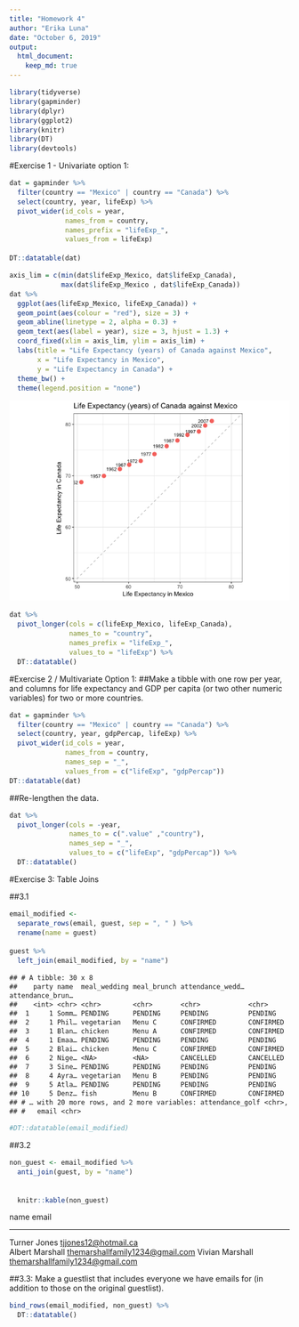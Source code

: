 ```yaml
---
title: "Homework 4"
author: "Erika Luna"
date: "October 6, 2019"
output: 
  html_document:
    keep_md: true
---
```





```r
library(tidyverse)
library(gapminder)
library(dplyr)
library(ggplot2)
library(knitr)
library(DT)
library(devtools)
```

#Exercise 1 - Univariate option 1:


```r
dat = gapminder %>%
  filter(country == "Mexico" | country == "Canada") %>%
  select(country, year, lifeExp) %>%
  pivot_wider(id_cols = year,
              names_from = country,
              names_prefix = "lifeExp_",
              values_from = lifeExp)

DT::datatable(dat)
```

<!--html_preserve--><div id="htmlwidget-565a24f9bbcb7a439127" style="width:100%;height:auto;" class="datatables html-widget"></div>
<script type="application/json" data-for="htmlwidget-565a24f9bbcb7a439127">{"x":{"filter":"none","data":[["1","2","3","4","5","6","7","8","9","10","11","12"],[1952,1957,1962,1967,1972,1977,1982,1987,1992,1997,2002,2007],[68.75,69.96,71.3,72.13,72.88,74.21,75.76,76.86,77.95,78.61,79.77,80.653],[50.789,55.19,58.299,60.11,62.361,65.032,67.405,69.498,71.455,73.67,74.902,76.195]],"container":"<table class=\"display\">\n  <thead>\n    <tr>\n      <th> <\/th>\n      <th>year<\/th>\n      <th>lifeExp_Canada<\/th>\n      <th>lifeExp_Mexico<\/th>\n    <\/tr>\n  <\/thead>\n<\/table>","options":{"columnDefs":[{"className":"dt-right","targets":[1,2,3]},{"orderable":false,"targets":0}],"order":[],"autoWidth":false,"orderClasses":false}},"evals":[],"jsHooks":[]}</script><!--/html_preserve-->


```r
axis_lim = c(min(dat$lifeExp_Mexico, dat$lifeExp_Canada),
             max(dat$lifeExp_Mexico , dat$lifeExp_Canada))
dat %>%
  ggplot(aes(lifeExp_Mexico, lifeExp_Canada)) +
  geom_point(aes(colour = "red"), size = 3) +
  geom_abline(linetype = 2, alpha = 0.3) +
  geom_text(aes(label = year), size = 3, hjust = 1.3) +
  coord_fixed(xlim = axis_lim, ylim = axis_lim) +
  labs(title = "Life Expectancy (years) of Canada against Mexico",
       x = "Life Expectancy in Mexico",
       y = "Life Expectancy in Canada") +
  theme_bw() +
  theme(legend.position = "none")
```

![](hw04_files/figure-html/unnamed-chunk-3-1.png)<!-- -->

```r
dat %>%
  pivot_longer(cols = c(lifeExp_Mexico, lifeExp_Canada),
               names_to = "country",
               names_prefix = "lifeExp_",
               values_to = "lifeExp") %>%
  DT::datatable()
```

<!--html_preserve--><div id="htmlwidget-3957c3dd0ceddde5d0fa" style="width:100%;height:auto;" class="datatables html-widget"></div>
<script type="application/json" data-for="htmlwidget-3957c3dd0ceddde5d0fa">{"x":{"filter":"none","data":[["1","2","3","4","5","6","7","8","9","10","11","12","13","14","15","16","17","18","19","20","21","22","23","24"],[1952,1952,1957,1957,1962,1962,1967,1967,1972,1972,1977,1977,1982,1982,1987,1987,1992,1992,1997,1997,2002,2002,2007,2007],["Mexico","Canada","Mexico","Canada","Mexico","Canada","Mexico","Canada","Mexico","Canada","Mexico","Canada","Mexico","Canada","Mexico","Canada","Mexico","Canada","Mexico","Canada","Mexico","Canada","Mexico","Canada"],[50.789,68.75,55.19,69.96,58.299,71.3,60.11,72.13,62.361,72.88,65.032,74.21,67.405,75.76,69.498,76.86,71.455,77.95,73.67,78.61,74.902,79.77,76.195,80.653]],"container":"<table class=\"display\">\n  <thead>\n    <tr>\n      <th> <\/th>\n      <th>year<\/th>\n      <th>country<\/th>\n      <th>lifeExp<\/th>\n    <\/tr>\n  <\/thead>\n<\/table>","options":{"columnDefs":[{"className":"dt-right","targets":[1,3]},{"orderable":false,"targets":0}],"order":[],"autoWidth":false,"orderClasses":false}},"evals":[],"jsHooks":[]}</script><!--/html_preserve-->

#Exercise 2 / Multivariate Option 1: 
##Make a tibble with one row per year, and columns for life expectancy and GDP per capita (or two other numeric variables) for two or more countries.


```r
dat = gapminder %>%
  filter(country == "Mexico" | country == "Canada") %>%
  select(country, year, gdpPercap, lifeExp) %>%
  pivot_wider(id_cols = year,
              names_from = country,
              names_sep = "_",
              values_from = c("lifeExp", "gdpPercap"))
DT::datatable(dat)
```

<!--html_preserve--><div id="htmlwidget-3b3282171d650af980de" style="width:100%;height:auto;" class="datatables html-widget"></div>
<script type="application/json" data-for="htmlwidget-3b3282171d650af980de">{"x":{"filter":"none","data":[["1","2","3","4","5","6","7","8","9","10","11","12"],[1952,1957,1962,1967,1972,1977,1982,1987,1992,1997,2002,2007],[68.75,69.96,71.3,72.13,72.88,74.21,75.76,76.86,77.95,78.61,79.77,80.653],[50.789,55.19,58.299,60.11,62.361,65.032,67.405,69.498,71.455,73.67,74.902,76.195],[11367.16112,12489.95006,13462.48555,16076.58803,18970.57086,22090.88306,22898.79214,26626.51503,26342.88426,28954.92589,33328.96507,36319.23501],[3478.125529,4131.546641,4581.609385,5754.733883,6809.40669,7674.929108,9611.147541,8688.156003,9472.384295,9767.29753,10742.44053,11977.57496]],"container":"<table class=\"display\">\n  <thead>\n    <tr>\n      <th> <\/th>\n      <th>year<\/th>\n      <th>lifeExp_Canada<\/th>\n      <th>lifeExp_Mexico<\/th>\n      <th>gdpPercap_Canada<\/th>\n      <th>gdpPercap_Mexico<\/th>\n    <\/tr>\n  <\/thead>\n<\/table>","options":{"columnDefs":[{"className":"dt-right","targets":[1,2,3,4,5]},{"orderable":false,"targets":0}],"order":[],"autoWidth":false,"orderClasses":false}},"evals":[],"jsHooks":[]}</script><!--/html_preserve-->

##Re-lengthen the data.


```r
dat %>%
  pivot_longer(cols = -year,
               names_to = c(".value" ,"country"),
               names_sep = "_",
               values_to = c("lifeExp", "gdpPercap")) %>%
  DT::datatable()
```

<!--html_preserve--><div id="htmlwidget-7b73dd3ab5d9c138ce2e" style="width:100%;height:auto;" class="datatables html-widget"></div>
<script type="application/json" data-for="htmlwidget-7b73dd3ab5d9c138ce2e">{"x":{"filter":"none","data":[["1","2","3","4","5","6","7","8","9","10","11","12","13","14","15","16","17","18","19","20","21","22","23","24"],[1952,1952,1957,1957,1962,1962,1967,1967,1972,1972,1977,1977,1982,1982,1987,1987,1992,1992,1997,1997,2002,2002,2007,2007],["Canada","Mexico","Canada","Mexico","Canada","Mexico","Canada","Mexico","Canada","Mexico","Canada","Mexico","Canada","Mexico","Canada","Mexico","Canada","Mexico","Canada","Mexico","Canada","Mexico","Canada","Mexico"],[68.75,50.789,69.96,55.19,71.3,58.299,72.13,60.11,72.88,62.361,74.21,65.032,75.76,67.405,76.86,69.498,77.95,71.455,78.61,73.67,79.77,74.902,80.653,76.195],[11367.16112,3478.125529,12489.95006,4131.546641,13462.48555,4581.609385,16076.58803,5754.733883,18970.57086,6809.40669,22090.88306,7674.929108,22898.79214,9611.147541,26626.51503,8688.156003,26342.88426,9472.384295,28954.92589,9767.29753,33328.96507,10742.44053,36319.23501,11977.57496]],"container":"<table class=\"display\">\n  <thead>\n    <tr>\n      <th> <\/th>\n      <th>year<\/th>\n      <th>country<\/th>\n      <th>lifeExp<\/th>\n      <th>gdpPercap<\/th>\n    <\/tr>\n  <\/thead>\n<\/table>","options":{"columnDefs":[{"className":"dt-right","targets":[1,3,4]},{"orderable":false,"targets":0}],"order":[],"autoWidth":false,"orderClasses":false}},"evals":[],"jsHooks":[]}</script><!--/html_preserve-->

#Exercise 3: Table Joins



##3.1



```r
email_modified <- 
  separate_rows(email, guest, sep = ", " ) %>% 
  rename(name = guest)

guest %>% 
  left_join(email_modified, by = "name")
```

```
## # A tibble: 30 x 8
##    party name  meal_wedding meal_brunch attendance_wedd… attendance_brun…
##    <int> <chr> <chr>        <chr>       <chr>            <chr>           
##  1     1 Somm… PENDING      PENDING     PENDING          PENDING         
##  2     1 Phil… vegetarian   Menu C      CONFIRMED        CONFIRMED       
##  3     1 Blan… chicken      Menu A      CONFIRMED        CONFIRMED       
##  4     1 Emaa… PENDING      PENDING     PENDING          PENDING         
##  5     2 Blai… chicken      Menu C      CONFIRMED        CONFIRMED       
##  6     2 Nige… <NA>         <NA>        CANCELLED        CANCELLED       
##  7     3 Sine… PENDING      PENDING     PENDING          PENDING         
##  8     4 Ayra… vegetarian   Menu B      PENDING          PENDING         
##  9     5 Atla… PENDING      PENDING     PENDING          PENDING         
## 10     5 Denz… fish         Menu B      CONFIRMED        CONFIRMED       
## # … with 20 more rows, and 2 more variables: attendance_golf <chr>,
## #   email <chr>
```

```r
#DT::datatable(email_modified)
```

##3.2


```r
non_guest <- email_modified %>%
  anti_join(guest, by = "name")


  knitr::kable(non_guest)
```



name              email                           
----------------  --------------------------------
Turner Jones      tjjones12@hotmail.ca            
Albert Marshall   themarshallfamily1234@gmail.com 
Vivian Marshall   themarshallfamily1234@gmail.com 

##3.3: Make a guestlist that includes everyone we have emails for (in addition to those on the original guestlist).


```r
bind_rows(email_modified, non_guest) %>% 
  DT::datatable()
```

<!--html_preserve--><div id="htmlwidget-fe929553e9663e8d36de" style="width:100%;height:auto;" class="datatables html-widget"></div>
<script type="application/json" data-for="htmlwidget-fe929553e9663e8d36de">{"x":{"filter":"none","data":[["1","2","3","4","5","6","7","8","9","10","11","12","13","14","15","16","17","18","19","20","21","22","23","24","25","26","27","28","29","30","31"],["Sommer Medrano","Phillip Medrano","Blanka Medrano","Emaan Medrano","Blair Park","Nigel Webb","Sinead English","Ayra Marks","Jolene Welsh","Hayley Booker","Amayah Sanford","Erika Foley","Ciaron Acosta","Diana Stuart","Daisy-May Caldwell","Martin Caldwell","Violet Caldwell","Nazifa Caldwell","Eric Caldwell","Rosanna Bird","Kurtis Frost","Huma Stokes","Samuel Rutledge","Eddison Collier","Stewart Nicholls","Turner Jones","Albert Marshall","Vivian Marshall","Turner Jones","Albert Marshall","Vivian Marshall"],["sommm@gmail.com","sommm@gmail.com","sommm@gmail.com","sommm@gmail.com","bpark@gmail.com","bpark@gmail.com","singlish@hotmail.ca","marksa42@gmail.com","jw1987@hotmail.com","jw1987@hotmail.com","erikaaaaaa@gmail.com","erikaaaaaa@gmail.com","shining_ciaron@gmail.com","doodledianastu@gmail.com","caldwellfamily5212@gmail.com","caldwellfamily5212@gmail.com","caldwellfamily5212@gmail.com","caldwellfamily5212@gmail.com","caldwellfamily5212@gmail.com","rosy1987b@gmail.com","rosy1987b@gmail.com","humastokes@gmail.com","humastokes@gmail.com","eddison.collier@gmail.com","eddison.collier@gmail.com","tjjones12@hotmail.ca","themarshallfamily1234@gmail.com","themarshallfamily1234@gmail.com","tjjones12@hotmail.ca","themarshallfamily1234@gmail.com","themarshallfamily1234@gmail.com"]],"container":"<table class=\"display\">\n  <thead>\n    <tr>\n      <th> <\/th>\n      <th>name<\/th>\n      <th>email<\/th>\n    <\/tr>\n  <\/thead>\n<\/table>","options":{"order":[],"autoWidth":false,"orderClasses":false,"columnDefs":[{"orderable":false,"targets":0}]}},"evals":[],"jsHooks":[]}</script><!--/html_preserve-->





